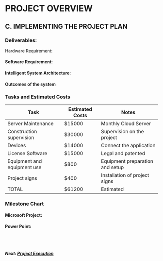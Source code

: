 # PROJECT OVERVIEW

## C. IMPLEMENTING THE PROJECT PLAN
### Deliverables:
Hardware Requirement:

#### Software Requirement:

#### Intelligent System Architecture:


#### Outcomes of the system


### Tasks and Estimated Costs

| Task |  Estimated Costs | Notes |
|-----|----|----|
|   Server Maintenance         |$15000                         |  Monthly Cloud Server      |      
|   Construction supervision   |$30000                         | Supervision on the project | 
|   Devices                    |$14000                         |  Connect the application                                                             |                              |
|   License Software           |$15000                         |  Legal and patented                                                                  |                              |
|   Equipment and equipment use|$800                           | Equipment preparation and setup                                                       |                              |
|   Project signs              |$400                           |  Installation of project signs     |                            |
|   TOTAL                      |$61200                         |  Estimated     |                              |

### Milestone Chart
#### Microsoft Project:

#### Power Point:

<br><br>
##### Next: [Project Execution](D-PROJECT_EXECUTION.md)

